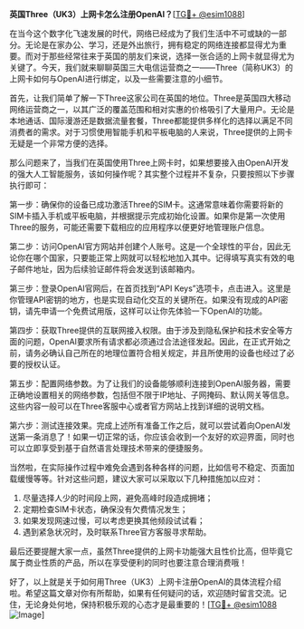 **英国Three（UK3）上网卡怎么注册OpenAI？**[[TG💪+ @esim1088](https://t.me/s/esim1088)]

在当今这个数字化飞速发展的时代，网络已经成为了我们生活中不可或缺的一部分。无论是在家办公、学习，还是外出旅行，拥有稳定的网络连接都显得尤为重要。而对于那些经常往来于英国的朋友们来说，选择一张合适的上网卡就显得尤为关键了。今天，我们就来聊聊英国三大电信运营商之一——Three（简称UK3）的上网卡如何与OpenAI进行绑定，以及一些需要注意的小细节。

首先，让我们简单了解一下Three这家公司在英国的地位。Three是英国四大移动网络运营商之一，以其广泛的覆盖范围和相对实惠的价格吸引了大量用户。无论是本地通话、国际漫游还是数据流量套餐，Three都能提供多样化的选择以满足不同消费者的需求。对于习惯使用智能手机和平板电脑的人来说，Three提供的上网卡无疑是一个非常方便的选择。

那么问题来了，当我们在英国使用Three上网卡时，如果想要接入由OpenAI开发的强大人工智能服务，该如何操作呢？其实整个过程并不复杂，只要按照以下步骤执行即可：

第一步：确保你的设备已成功激活Three的SIM卡。这通常意味着你需要将新的SIM卡插入手机或平板电脑，并根据提示完成初始化设置。如果你是第一次使用Three的服务，可能还需要下载相应的应用程序以便更好地管理账户信息。

第二步：访问OpenAI官方网站并创建个人账号。这是一个全球性的平台，因此无论你在哪个国家，只要能正常上网就可以轻松地加入其中。记得填写真实有效的电子邮件地址，因为后续验证邮件将会发送到该邮箱内。

第三步：登录OpenAI官网后，在首页找到“API Keys”选项卡，点击进入。这里是你管理API密钥的地方，也是实现自动化交互的关键所在。如果没有现成的API密钥，请先申请一个免费试用版，这样可以让你先体验一下OpenAI的功能。

第四步：获取Three提供的互联网接入权限。由于涉及到隐私保护和技术安全等方面的问题，OpenAI要求所有请求都必须通过合法途径发起。因此，在正式开始之前，请务必确认自己所在的地理位置符合相关规定，并且所使用的设备也经过了必要的授权认证。

第五步：配置网络参数。为了让我们的设备能够顺利连接到OpenAI服务器，需要正确地设置相关的网络参数，包括但不限于IP地址、子网掩码、默认网关等信息。这些内容一般可以在Three客服中心或者官方网站上找到详细的说明文档。

第六步：测试连接效果。完成上述所有准备工作之后，就可以尝试着向OpenAI发送第一条消息了！如果一切正常的话，你应该会收到一个友好的欢迎界面，同时也可以立即享受到基于自然语言处理技术带来的便捷服务。

当然啦，在实际操作过程中难免会遇到各种各样的问题，比如信号不稳定、页面加载缓慢等等。针对这些问题，建议大家可以采取以下几种措施加以应对：

1. 尽量选择人少的时间段上网，避免高峰时段造成拥堵；
2. 定期检查SIM卡状态，确保没有欠费情况发生；
3. 如果发现网速过慢，可以考虑更换其他频段试试看；
4. 遇到紧急状况时，及时联系Three官方客服寻求帮助。

最后还要提醒大家一点，虽然Three提供的上网卡功能强大且性价比高，但毕竟它属于商业性质的产品，所以在享受便利的同时也要注意合理消费哦！

好了，以上就是关于如何用Three（UK3）上网卡注册OpenAI的具体流程介绍啦。希望这篇文章对你有所帮助，如果有任何疑问的话，欢迎随时留言交流。记住，无论身处何地，保持积极乐观的心态才是最重要的！[[TG💪+ @esim1088](https://t.me/s/esim1088) ![Image](https://i.postimg.cc/4NQfJmqS/Snipaste-2025-05-13-00-14-12.png)]